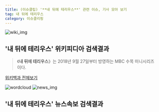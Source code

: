 ```yaml
---
title: (이슈클립) '**내 뒤에 테리우스**' 관련 이슈, 기사 모아 보기
tag: 내 뒤에 테리우스
category: 이슈클리핑
---
```

![wiki_img](https://user-images.githubusercontent.com/42597476/44503234-41136a80-a6d0-11e8-9071-6fc6418eafe4.png)
## **'**내 뒤에 테리우스**'** 위키피디아 검색결과
>《**내 뒤에 테리우스**》는 2018년 9월 27일부터 방영하는 MBC 수목 미니시리즈이다.

<a href="https://ko.wikipedia.org/wiki/내 뒤에 테리우스" target="_blank">위키백과 전체보기</a>

![wordcloud](https://s3.ap-northeast-2.amazonaws.com/lyrics101-wordcloud/2018-09-28-1538098559.png)
![news_img](https://user-images.githubusercontent.com/42597476/44507050-1206f400-a6e4-11e8-8d98-7ffbfebb353f.png)
## **'**내 뒤에 테리우스**'** 뉴스속보 검색결과

